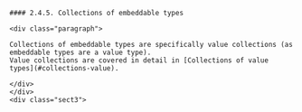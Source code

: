     #### 2.4.5. Collections of embeddable types

    <div class="paragraph">

    Collections of embeddable types are specifically value collections (as embeddable types are a value type).
    Value collections are covered in detail in [Collections of value types](#collections-value).

    </div>
    </div>
    <div class="sect3">

